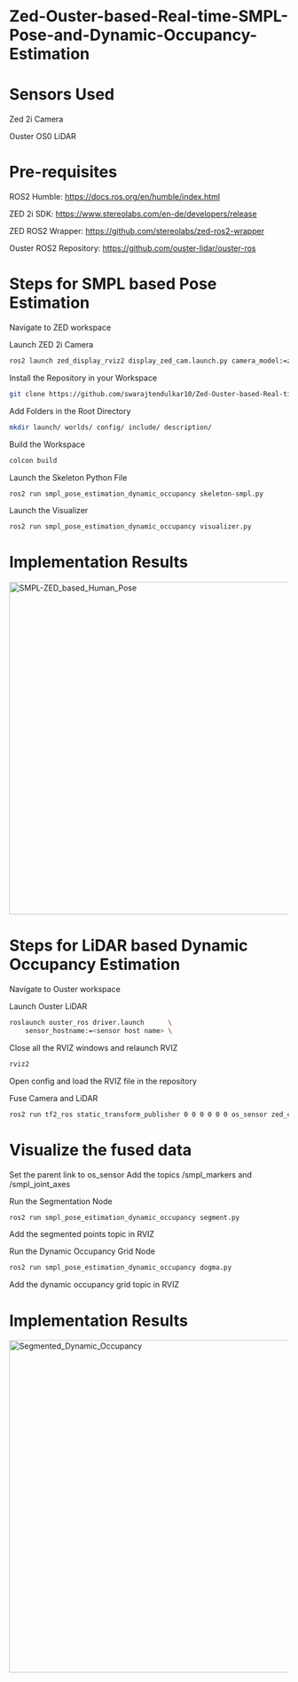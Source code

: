# Zed-Ouster-based-Real-time-SMPL-Pose-and-Dynamic-Occupancy-Estimation
# Sensors Used

Zed 2i Camera

Ouster OS0 LiDAR

# Pre-requisites

ROS2 Humble: https://docs.ros.org/en/humble/index.html

ZED 2i SDK: https://www.stereolabs.com/en-de/developers/release

ZED ROS2 Wrapper: https://github.com/stereolabs/zed-ros2-wrapper

Ouster ROS2 Repository: https://github.com/ouster-lidar/ouster-ros

# Steps for SMPL based Pose Estimation
Navigate to ZED workspace

Launch ZED 2i Camera
```bash
ros2 launch zed_display_rviz2 display_zed_cam.launch.py camera_model:=zed2i
```

Install the Repository in your Workspace
```bash
git clone https://github.com/swarajtendulkar10/Zed-Ouster-based-Real-time-SMPL-Pose-and-Dynamic-Occupancy-Estimation.git
```
Add Folders in the Root Directory
```bash
mkdir launch/ worlds/ config/ include/ description/
```

Build the Workspace
```bash
colcon build
```

Launch the Skeleton Python File
```bash
ros2 run smpl_pose_estimation_dynamic_occupancy skeleton-smpl.py 
```

Launch the Visualizer
```bash
ros2 run smpl_pose_estimation_dynamic_occupancy visualizer.py 
```

# Implementation Results
<img width="600" height="600" alt="SMPL-ZED_based_Human_Pose" src="https://github.com/user-attachments/assets/54a9e60f-2440-4e55-a04b-8fdaab809adf" />

# Steps for LiDAR based Dynamic Occupancy Estimation

Navigate to Ouster workspace

Launch Ouster LiDAR
```bash
roslaunch ouster_ros driver.launch      \
    sensor_hostname:=<sensor host name> \
 ```   
Close all the RVIZ windows and relaunch RVIZ
```bash
rviz2
```
Open config and load the RVIZ file in the repository

Fuse Camera and LiDAR
```bash
ros2 run tf2_ros static_transform_publisher 0 0 0 0 0 0 os_sensor zed_camera_link
```
# Visualize the fused data

Set the parent link to os_sensor
Add the topics /smpl_markers and /smpl_joint_axes


Run the Segmentation Node
```bash
ros2 run smpl_pose_estimation_dynamic_occupancy segment.py
```
Add the segmented points topic in RVIZ 

Run the Dynamic Occupancy Grid Node
```bash
ros2 run smpl_pose_estimation_dynamic_occupancy dogma.py
```
Add the dynamic occupancy grid topic in RVIZ
# Implementation Results
<img width="600" height="600" alt="Segmented_Dynamic_Occupancy" src="https://github.com/user-attachments/assets/adba846f-c969-4a8b-bb20-728198519e5f" />
